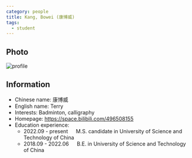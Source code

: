 ```yaml
---
category: people
title: Kang, Bowei (康博威)
tags:
  - student
---
```


## Photo

![profile](https://user-images.githubusercontent.com/116997215/199046552-22d89853-a402-467e-9c0b-b79eb79a8708.jpg)

## Information

- Chinese name: 康博威
- English name: Terry
- Interests: Badminton, calligraphy
- Homepage: <https://space.bilibili.com/496508155>
- Education experience:
  - 2022.09 - present     M.S. candidate in University of Science and Technology of China
  - 2018.09 - 2022.06     B.E. in University of Science and Technology of China

